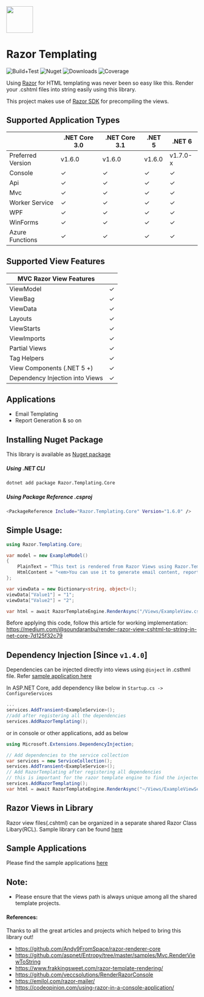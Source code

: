 <img src="https://raw.githubusercontent.com/soundaranbu/RazorTemplating/master/src/Razor.Templating.Core/assets/icon.png" width="70" height="70" /> 

# Razor Templating 

![Build+Test](https://github.com/soundaranbu/RazorTemplating/workflows/Build+Test/badge.svg?branch=master) ![Nuget](https://img.shields.io/nuget/v/Razor.Templating.Core) ![Downloads](https://img.shields.io/nuget/dt/Razor.Templating.Core) 
![Coverage](https://raw.githubusercontent.com/soundaranbu/RazorTemplating/master/test/Razor.Templating.Core.Test/Reports/badge_shieldsio_linecoverage_green.svg)

Using [Razor](https://docs.microsoft.com/en-us/aspnet/core/mvc/views/razor?view=aspnetcore-3.1) for HTML templating was never been so easy like this. Render your .cshtml files into string easily using this library.

This project makes use of [Razor SDK](https://docs.microsoft.com/en-us/aspnet/core/razor-pages/sdk?view=aspnetcore-3.1) for precompiling the views.

## Supported Application Types

|                  | .NET Core 3.0 | .NET Core 3.1 | .NET 5  | .NET 6  |
|------------------|---------------|---------------|---------|---------|
| Preferred Version|   v1.6.0      |     v1.6.0    |  v1.6.0 | v1.7.0-x| 
| Console          | &check;       | &check;       | &check; | &check; |
| Api              | &check;       | &check;       | &check; | &check; |
| Mvc              | &check;       | &check;       | &check; | &check; |
| Worker Service   | &check;       | &check;       | &check; | &check; |
| WPF              | &check;       | &check;       | &check; | &check; |
| WinForms         | &check;       | &check;       | &check; | &check; |
| Azure Functions  | &check;       | &check;       | &check; | &check; |


## Supported View Features
| MVC Razor View Features           |               |
|---------------------------------- |---------------|
| ViewModel                         | &check;       |
| ViewBag                           | &check;       |
| ViewData                          | &check;       |
| Layouts                           | &check;       |
| ViewStarts                        | &check;       |
| ViewImports                       | &check;       |
| Partial Views                     | &check;       |
| Tag Helpers                       | &check;       |
| View Components (.NET 5 +)        | &check;       |
| Dependency Injection into Views   | &check;       |

## Applications
- Email Templating
- Report Generation & so on

## Installing Nuget Package
This library is available as [Nuget package](https://www.nuget.org/packages/Razor.Templating.Core/)

##### Using .NET CLI
```bash
dotnet add package Razor.Templating.Core
```
##### Using Package Reference .csproj
```bash
<PackageReference Include="Razor.Templating.Core" Version="1.6.0" />
```

## Simple Usage:
```csharp
using Razor.Templating.Core;

var model = new ExampleModel()
{
    PlainText = "This text is rendered from Razor Views using Razor.Templating.Core",
    HtmlContent = "<em>You can use it to generate email content, report generation and so on</em>"
};

var viewData = new Dictionary<string, object>();
viewData["Value1"] = "1";
viewData["Value2"] = "2";

var html = await RazorTemplateEngine.RenderAsync("/Views/ExampleView.cshtml", model, viewData);
```
Before applying this code, follow this article for working implementation: https://medium.com/@soundaranbu/render-razor-view-cshtml-to-string-in-net-core-7d125f32c79

## Dependency Injection [Since `v1.4.0`]
Dependencies can be injected directly into views using `@inject` in .csthml file. Refer [sample application here](https://github.com/soundaranbu/RazorTemplating/tree/master/examples/Mvc)

In ASP.NET Core, add dependency like below in `Startup.cs -> ConfigureServices`
```csharp
...
services.AddTransient<ExampleService>();
//add after registering all the dependencies
services.AddRazorTemplating();
```
or in console or other applications, add as below
```csharp
using Microsoft.Extensions.DependencyInjection;

// Add dependencies to the service collection
var services = new ServiceCollection();
services.AddTransient<ExampleService>();
// Add RazorTemplating after registering all dependencies
// this is important for the razor template engine to find the injected services
services.AddRazorTemplating(); 
var html = await RazorTemplateEngine.RenderAsync("~/Views/ExampleViewServiceInjection.cshtml");
```
## Razor Views in Library
 Razor view files(.cshtml) can be organized in a separate shared Razor Class Libary(RCL). Sample library can be found [here](https://github.com/soundaranbu/RazorTemplating/tree/master/examples/Templates/ExampleAppRazorTemplates)
 
## Sample Applications
 Please find the sample applications [here](https://github.com/soundaranbu/RazorTemplating/tree/master/examples) 
 
## Note:
- Please ensure that the views path is always unique among all the shared template projects.

#### References:
Thanks to all the great articles and projects which helped to bring this library out!
- https://github.com/Andy9FromSpace/razor-renderer-core
- https://github.com/aspnet/Entropy/tree/master/samples/Mvc.RenderViewToString
- https://www.frakkingsweet.com/razor-template-rendering/
- https://github.com/veccsolutions/RenderRazorConsole
- https://emilol.com/razor-mailer/
- https://codeopinion.com/using-razor-in-a-console-application/
